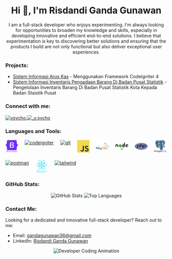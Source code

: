 <h1 align="center">Hi 👋, I'm Risdandi Ganda Gunawan</h1>
<p align="center">
    I am a full-stack developer who enjoys experimenting. I'm always looking for opportunities to broaden my knowledge and skills, 
    especially in developing innovative and efficient end-to-end solutions. I believe that experimentation is key to discovering better 
    solutions and ensuring that the products I build are not only functional but also deliver exceptional user experiences.
</p>


<div align="center">
<!--   <img src="https://streak-stats.demolab.com?user=asstroboyz&theme=youtube-dark&card_width=501)" height="220" alt="streak graph"  /> -->
</div>

<h3 align="left">Projects:</h3>
<ul>
    <li><a href="https://github.com/asstroboyz/hera" target="_blank">Sistem Informasi Arus Kas</a> - Menggunakan Framework Codeigniter 4</li>
    <li><a href="https://github.com/asstroboyz/Inventaris_Pengadaan" target="_blank">Sistem Informasi Inventaris Pengadaan Barang Di Badan Pusat Statistik</a> - Pengelolaan Inventaris Barang Di Badan Pusat Statistik Kota Kepada Badan Staistik Pusat</li>
</ul>

<!-- <h3 align="left">Certifications & Badges:</h3>
 <p>
    <img src="https://img.shields.io/badge/JavaScript-Intermediate-yellow" alt="JavaScript Intermediate" />
    <img src="https://img.shields.io/badge/React-Advanced-blue" alt="React Advanced" />
    <img src="https://img.shields.io/badge/GitHub-Proficient-green" alt="GitHub Proficient" />
</p> -->

<h3 align="left">Connect with me:</h3>
<p align="left">
    <a href="https://twitter.com/vsycho" target="blank">
        <img align="center" src="https://raw.githubusercontent.com/rahuldkjain/github-profile-readme-generator/master/src/images/icons/Social/twitter.svg" alt="vsycho" height="30" width="40" />
    </a>
    <a href="https://instagram.com/_v.sycho" target="blank">
        <img align="center" src="https://raw.githubusercontent.com/rahuldkjain/github-profile-readme-generator/master/src/images/icons/Social/instagram.svg" alt="_v.sycho" height="30" width="40" />
    </a>
</p>

<h3 align="left">Languages and Tools:</h3>
<p align="left" style="display:flex; flex-wrap: wrap; gap: 20px;">
    <a href="https://getbootstrap.com" target="_blank" rel="noreferrer"> 
        <img src="https://raw.githubusercontent.com/devicons/devicon/master/icons/bootstrap/bootstrap-plain-wordmark.svg" alt="bootstrap" width="40" height="40"/> 
    </a> 
    <a href="https://codeigniter.com" target="_blank" rel="noreferrer"> 
        <img src="https://cdn.worldvectorlogo.com/logos/codeigniter.svg" alt="codeigniter" width="40" height="40"/> 
    </a> 
    <a href="https://git-scm.com/" target="_blank" rel="noreferrer"> 
        <img src="https://www.vectorlogo.zone/logos/git-scm/git-scm-icon.svg" alt="git" width="40" height="40"/> 
    </a> 
    <a href="https://developer.mozilla.org/en-US/docs/Web/JavaScript" target="_blank" rel="noreferrer"> 
        <img src="https://raw.githubusercontent.com/devicons/devicon/master/icons/javascript/javascript-original.svg" alt="javascript" width="40" height="40"/> 
    </a> 
    <a href="https://www.mysql.com/" target="_blank" rel="noreferrer"> 
        <img src="https://raw.githubusercontent.com/devicons/devicon/master/icons/mysql/mysql-original-wordmark.svg" alt="mysql" width="40" height="40"/> 
    </a> 
    <a href="https://nodejs.org" target="_blank" rel="noreferrer"> 
        <img src="https://raw.githubusercontent.com/devicons/devicon/master/icons/nodejs/nodejs-original-wordmark.svg" alt="nodejs" width="40" height="40"/> 
    </a> 
    <a href="https://www.php.net" target="_blank" rel="noreferrer"> 
        <img src="https://raw.githubusercontent.com/devicons/devicon/master/icons/php/php-original.svg" alt="php" width="40" height="40"/> 
    </a> 
    <a href="https://www.postgresql.org" target="_blank" rel="noreferrer"> 
        <img src="https://raw.githubusercontent.com/devicons/devicon/master/icons/postgresql/postgresql-original-wordmark.svg" alt="postgresql" width="40" height="40"/> 
    </a> 
    <a href="https://postman.com" target="_blank" rel="noreferrer"> 
        <img src="https://www.vectorlogo.zone/logos/getpostman/getpostman-icon.svg" alt="postman" width="40" height="40"/> 
    </a> 
    <a href="https://reactjs.org/" target="_blank" rel="noreferrer"> 
        <img src="https://raw.githubusercontent.com/devicons/devicon/master/icons/react/react-original-wordmark.svg" alt="react" width="40" height="40"/> 
    </a> 
    <a href="https://tailwindcss.com/" target="_blank" rel="noreferrer"> 
        <img src="https://www.vectorlogo.zone/logos/tailwindcss/tailwindcss-icon.svg" alt="tailwind" width="40" height="40"/> 
    </a> 
</p>



<h3 align="left">GitHub Stats:</h3>
<p align="center">
     <img src="https://github-readme-stats.vercel.app/api?username=asstroboyz&show_icons=true&theme=radical" alt="GitHub Stats" />
    <img src="https://github-readme-stats.vercel.app/api/top-langs/?username=asstroboyz&layout=compact&theme=radical" alt="Top Languages" /> 
</p>

<h3 align="left">Contact Me:</h3>
<p>Looking for a dedicated and innovative full-stack developer? Reach out to me:</p>
<ul>
    <li>Email: <a href="mailto:gandagunawan36@gmail.com">gandagunawan36@gmail.com</a></li>
    <li>LinkedIn: <a href="https://www.linkedin.com/in/risdandi-ganda-gunawan-818566321?utm_source=share&utm_campaign=share_via&utm_content=profile&utm_medium=android_app " target="_blank">Risdandi Ganda Gunawan</a></li>
</ul>

<p align="center">
    <img src="https://media.giphy.com/media/LmNwrBhejkK9EFP504/giphy.gif" width="100" alt="Developer Coding Animation" />
</p>
